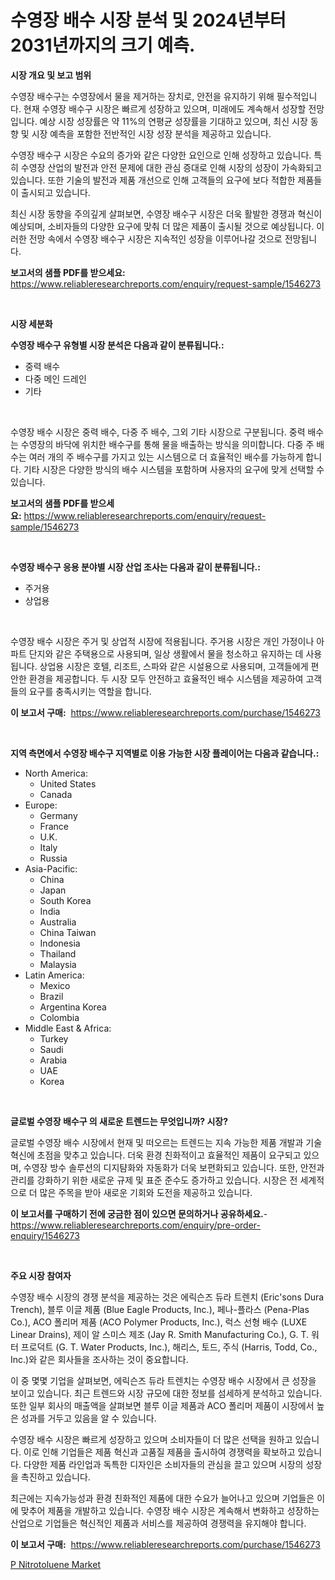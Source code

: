 <p><h1>수영장 배수 시장 분석 및 2024년부터 2031년까지의 크기 예측.</h1></p><p><strong>시장 개요 및 보고 범위</strong></p>
<p><p>수영장 배수구는 수영장에서 물을 제거하는 장치로, 안전을 유지하기 위해 필수적입니다. 현재 수영장 배수구 시장은 빠르게 성장하고 있으며, 미래에도 계속해서 성장할 전망입니다. 예상 시장 성장률은 약 11%의 연평균 성장률을 기대하고 있으며, 최신 시장 동향 및 시장 예측을 포함한 전반적인 시장 성장 분석을 제공하고 있습니다.</p><p>수영장 배수구 시장은 수요의 증가와 같은 다양한 요인으로 인해 성장하고 있습니다. 특히 수영장 산업의 발전과 안전 문제에 대한 관심 증대로 인해 시장의 성장이 가속화되고 있습니다. 또한 기술의 발전과 제품 개선으로 인해 고객들의 요구에 보다 적합한 제품들이 출시되고 있습니다.</p><p>최신 시장 동향을 주의깊게 살펴보면, 수영장 배수구 시장은 더욱 활발한 경쟁과 혁신이 예상되며, 소비자들의 다양한 요구에 맞춰 더 많은 제품이 출시될 것으로 예상됩니다. 이러한 전망 속에서 수영장 배수구 시장은 지속적인 성장을 이루어나갈 것으로 전망됩니다.</p></p>
<p><strong>보고서의 샘플 PDF를 받으세요:</strong> <a href="https://www.reliableresearchreports.com/enquiry/request-sample/1546273">https://www.reliableresearchreports.com/enquiry/request-sample/1546273</a></p>
<p>&nbsp;</p>
<p><strong>시장 세분화</strong></p>
<p><strong>수영장 배수구 유형별 시장 분석은 다음과 같이 분류됩니다.:</strong></p>
<p><ul><li>중력 배수</li><li>다중 메인 드레인</li><li>기타</li></ul></p>
<p>&nbsp;</p>
<p><p>수영장 배수 시장은 중력 배수, 다중 주 배수, 그외 기타 시장으로 구분됩니다. 중력 배수는 수영장의 바닥에 위치한 배수구를 통해 물을 배출하는 방식을 의미합니다. 다중 주 배수는 여러 개의 주 배수구를 가지고 있는 시스템으로 더 효율적인 배수를 가능하게 합니다. 기타 시장은 다양한 방식의 배수 시스템을 포함하며 사용자의 요구에 맞게 선택할 수 있습니다.</p></p>
<p><strong>보고서의 샘플 PDF를 받으세요:</strong>&nbsp;<a href="https://www.reliableresearchreports.com/enquiry/request-sample/1546273">https://www.reliableresearchreports.com/enquiry/request-sample/1546273</a></p>
<p>&nbsp;</p>
<p><strong> 수영장 배수구 응용 분야별 시장 산업 조사는 다음과 같이 분류됩니다.:</strong></p>
<p><ul><li>주거용</li><li>상업용</li></ul></p>
<p>&nbsp;</p>
<p><p>수영장 배수 시장은 주거 및 상업적 시장에 적용됩니다. 주거용 시장은 개인 가정이나 아파트 단지와 같은 주택용으로 사용되며, 일상 생활에서 물을 청소하고 유지하는 데 사용됩니다. 상업용 시장은 호텔, 리조트, 스파와 같은 시설용으로 사용되며, 고객들에게 편안한 환경을 제공합니다. 두 시장 모두 안전하고 효율적인 배수 시스템을 제공하여 고객들의 요구를 충족시키는 역할을 합니다.</p></p>
<p><strong>이 보고서 구매:</strong>&nbsp; <a href="https://www.reliableresearchreports.com/purchase/1546273">https://www.reliableresearchreports.com/purchase/1546273</a></p>
<p>&nbsp;</p>
<p><strong>지역 측면에서 수영장 배수구 지역별로 이용 가능한 시장 플레이어는 다음과 같습니다.:</strong></p>
<p><ul>
    <li>
        North America:
        <ul>
            <li>United States</li>
            <li>Canada</li>
        </ul>
    </li>
    <li>
        Europe:
        <ul>
            <li>Germany</li>
            <li>France</li>
            <li>U.K.</li>
            <li>Italy</li>
            <li>Russia</li>
        </ul>
    </li>
    <li>
        Asia-Pacific:
        <ul>
            <li>China</li>
            <li>Japan</li>
            <li>South Korea</li>
            <li>India</li>
            <li>Australia</li>
            <li>China Taiwan</li>
            <li>Indonesia</li>
            <li>Thailand</li>
            <li>Malaysia</li>
        </ul>
    </li>
    <li>
        Latin America:
        <ul>
            <li>Mexico</li>
            <li>Brazil</li>
            <li>Argentina Korea</li>
            <li>Colombia</li>
        </ul>
    </li>
    <li>
        Middle East & Africa:
        <ul>
            <li>Turkey</li>
            <li>Saudi</li>
            <li>Arabia</li>
            <li>UAE</li>
            <li>Korea</li>
        </ul>
    </li>
    </ul></p>
<p>&nbsp;</p>
<p><strong>글로벌 수영장 배수구 의 새로운 트렌드는 무엇입니까? 시장?</strong></p>
<p><p>글로벌 수영장 배수 시장에서 현재 및 떠오르는 트렌드는 지속 가능한 제품 개발과 기술 혁신에 초점을 맞추고 있습니다. 더욱 환경 친화적이고 효율적인 제품이 요구되고 있으며, 수영장 방수 솔루션의 디지턈화와 자동화가 더욱 보편화되고 있습니다. 또한, 안전과 관리를 강화하기 위한 새로운 규제 및 표준 준수도 증가하고 있습니다. 시장은 전 세계적으로 더 많은 주목을 받아 새로운 기회와 도전을 제공하고 있습니다.</p></p>
<p><strong>이 보고서를 구매하기 전에 궁금한 점이 있으면 문의하거나 공유하세요.</strong>- <a href="https://www.reliableresearchreports.com/enquiry/pre-order-enquiry/1546273">https://www.reliableresearchreports.com/enquiry/pre-order-enquiry/1546273</a></p>
<p>&nbsp;</p>
<p><strong>주요 시장 참여자</strong></p>
<p><p>수영장 배수 시장의 경쟁 분석을 제공하는 것은 에릭슨즈 듀라 트렌치 (Eric'sons Dura Trench), 블루 이글 제품 (Blue Eagle Products, Inc.), 페나-플라스 (Pena-Plas Co.), ACO 폴리머 제품 (ACO Polymer Products, Inc.), 럭스 선형 배수 (LUXE Linear Drains), 제이 알 스미스 제조 (Jay R. Smith Manufacturing Co.), G. T. 워터 프로덕트 (G. T. Water Products, Inc.), 해리스, 토드, 주식 (Harris, Todd, Co., Inc.)와 같은 회사들을 조사하는 것이 중요합니다. </p><p>이 중 몇몇 기업을 살펴보면, 에릭슨즈 듀라 트렌치는 수영장 배수 시장에서 큰 성장을 보이고 있습니다. 최근 트렌드와 시장 규모에 대한 정보를 섬세하게 분석하고 있습니다. 또한 일부 회사의 매출액을 살펴보면 블루 이글 제품과 ACO 폴리머 제품이 시장에서 높은 성과를 거두고 있음을 알 수 있습니다.</p><p>수영장 배수 시장은 빠르게 성장하고 있으며 소비자들이 더 많은 선택을 원하고 있습니다. 이로 인해 기업들은 제품 혁신과 고품질 제품을 출시하여 경쟁력을 확보하고 있습니다. 다양한 제품 라인업과 독특한 디자인은 소비자들의 관심을 끌고 있으며 시장의 성장을 촉진하고 있습니다. </p><p>최근에는 지속가능성과 환경 친화적인 제품에 대한 수요가 늘어나고 있으며 기업들은 이에 맞추어 제품을 개발하고 있습니다. 수영장 배수 시장은 계속해서 변화하고 성장하는 산업으로 기업들은 혁신적인 제품과 서비스를 제공하여 경쟁력을 유지해야 합니다.</p></p>
<p><strong>이 보고서 구매:</strong>&nbsp;&nbsp;<a href="https://www.reliableresearchreports.com/purchase/1546273">https://www.reliableresearchreports.com/purchase/1546273</a></p>
<p><p><a href="https://invited-way-688.notion.site/P-Nitrotoluene-Market-Size-Share-Trends-Analysis-Report-By-Material-By-Type-By-End-user-By-Reg-a893b46530cf448a899f9a93d60ad351">P Nitrotoluene Market</a></p></p>
